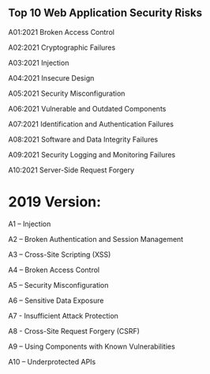## Top 10 Web Application Security Risks

A01:2021 Broken Access Control

A02:2021 Cryptographic Failures

A03:2021 Injection

A04:2021 Insecure Design

A05:2021 Security Misconfiguration

A06:2021 Vulnerable and Outdated Components

A07:2021 Identification and Authentication Failures

A08:2021 Software and Data Integrity Failures

A09:2021 Security Logging and Monitoring Failures

A10:2021 Server-Side Request Forgery



# 2019 Version:

A1 – Injection

A2 – Broken Authentication and Session Management

A3 – Cross-Site Scripting (XSS)

A4 – Broken Access Control

A5 – Security Misconfiguration

A6 – Sensitive Data Exposure

A7 - Insufficient Attack Protection

A8 - Cross-Site Request Forgery (CSRF)

A9 – Using Components with Known Vulnerabilities

A10 – Underprotected APIs



